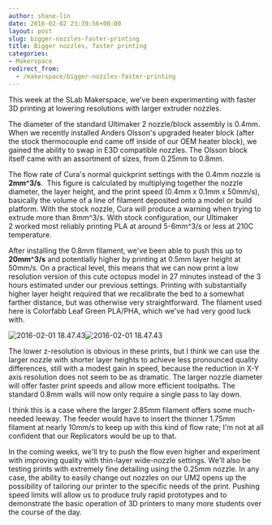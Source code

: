 ```yaml
---
author: shane-lin
date: 2016-02-02 23:39:56+00:00
layout: post
slug: bigger-nozzles-faster-printing
title: Bigger nozzles, faster printing
categories:
- Makerspace
redirect_from:
  - /makerspace/bigger-nozzles-faster-printing
---
```


This week at the SLab Makerspace, we've been experimenting with faster 3D printing at lowering resolutions with larger extruder nozzles.

The diameter of the standard Ultimaker 2 nozzle/block assembly is 0.4mm. When we recently installed Anders Olsson's upgraded heater block (after the stock thermocouple end came off inside of our OEM heater block), we gained the ability to swap in E3D compatible nozzles. The Olsson block itself came with an assortment of sizes, from 0.25mm to 0.8mm.

The flow rate of Cura's normal quickprint settings with the 0.4mm nozzle is **2mm^3/s**.  This figure is calculated by multiplying together the nozzle diameter, the layer height, and the print speed (0.4mm x 0.1mm x 50mm/s), basically the volume of a line of filament deposited onto a model or build platform. With the stock nozzle, Cura will produce a warning when trying to extrude more than 8mm^3/s. With stock configuration, our Ultimaker 2 worked most reliably printing PLA at around 5-6mm^3/s or less at 210C temperature.

After installing the 0.8mm filament, we've been able to push this up to **20mm^3/s** and potentially higher by printing at 0.5mm layer height at 50mm/s. On a practical level, this means that we can now print a low resolution version of this cute octopus model in 27 minutes instead of the 3 hours estimated under our previous settings. Printing with substantially higher layer height required that we recalibrate the bed to a somewhat farther distance, but was otherwise very straightforward. The filament used here is Colorfabb Leaf Green PLA/PHA, which we've had very good luck with.

![2016-02-01 18.47.43](http://static.scholarslab.org/wp-content/uploads/2016/02/2016-02-01-18.47.43.jpg)![2016-02-01 18.47.43](http://static.scholarslab.org/wp-content/uploads/2016/02/2016-02-01-18.47.43-300x225.jpg)

The lower z-resolution is obvious in these prints, but I think we can use the larger nozzle with shorter layer heights to achieve less pronounced quality differences, still with a modest gain in speed, because the reduction in X-Y axis resolution does not seem to be as dramatic. The larger nozzle diameter will offer faster print speeds and allow more efficient toolpaths. The standard 0.8mm walls will now only require a single pass to lay down.

I think this is a case where the larger 2.85mm filament offers some much-needed leeway. The feeder would have to insert the thinner 1.75mm filament at nearly 10mm/s to keep up with this kind of flow rate; I'm not at all confident that our Replicators would be up to that.

In the coming weeks, we'll try to push the flow even higher and experiment with improving quality with thin-layer wide-nozzle settings. We'll also be testing prints with extremely fine detailing using the 0.25mm nozzle. In any case, the ability to easily change out nozzles on our UM2 opens up the possibility of tailoring our printer to the specific needs of the print. Pushing speed limits will allow us to produce truly rapid prototypes and to demonstrate the basic operation of 3D printers to many more students over the course of the day.

